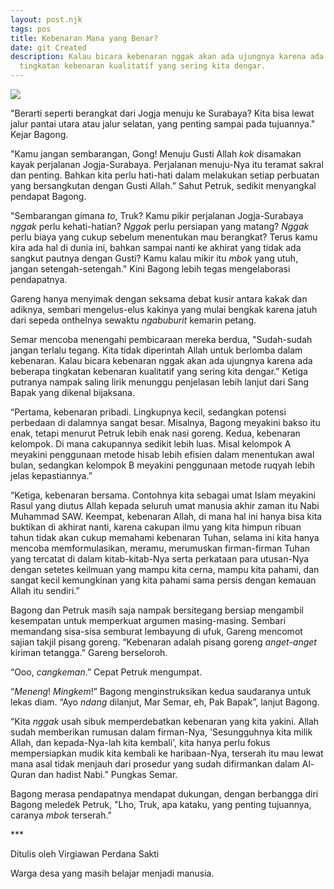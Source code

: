 ```yaml
---
layout: post.njk
tags: pos
title: Kebenaran Mana yang Benar?
date: git Created
description: Kalau bicara kebenaran nggak akan ada ujungnya karena ada beberapa
  tingkatan kebenaran kualitatif yang sering kita dengar.
---
```

![](/images/uploads/img_20230614_174717-1-.jpg)

<!--StartFragment-->

"Berarti seperti berangkat dari Jogja menuju ke Surabaya? Kita bisa lewat jalur pantai utara atau jalur selatan, yang penting sampai pada tujuannya." Kejar Bagong.

"Kamu jangan sembarangan, Gong! Menuju Gusti Allah *kok* disamakan kayak perjalanan Jogja-Surabaya. Perjalanan menuju-Nya itu teramat sakral dan penting. Bahkan kita perlu hati-hati dalam melakukan setiap perbuatan yang bersangkutan dengan Gusti Allah.” Sahut Petruk, sedikit menyangkal pendapat Bagong.

"Sembarangan gimana *to*, Truk? Kamu pikir perjalanan Jogja-Surabaya *nggak* perlu kehati-hatian? *Nggak* perlu persiapan yang matang? *Nggak* perlu biaya yang cukup sebelum menentukan mau berangkat? Terus kamu kira ada hal di dunia ini, bahkan sampai nanti ke akhirat yang tidak ada sangkut pautnya dengan Gusti? Kamu kalau mikir itu *mbok* yang utuh, jangan setengah-setengah." Kini Bagong lebih tegas mengelaborasi pendapatnya.

Gareng hanya menyimak dengan seksama debat kusir antara kakak dan adiknya, sembari mengelus-elus kakinya yang mulai bengkak karena jatuh dari sepeda onthelnya sewaktu *ngabuburit* kemarin petang. 

Semar mencoba menengahi pembicaraan mereka berdua, "Sudah-sudah jangan terlalu tegang. Kita tidak diperintah Allah untuk berlomba dalam kebenaran. Kalau bicara kebenaran nggak akan ada ujungnya karena ada beberapa tingkatan kebenaran kualitatif yang sering kita dengar.” Ketiga putranya nampak saling lirik menunggu penjelasan lebih lanjut dari Sang Bapak yang dikenal bijaksana.

“Pertama, kebenaran pribadi. Lingkupnya kecil, sedangkan potensi perbedaan di dalamnya sangat besar. Misalnya, Bagong meyakini bakso itu enak, tetapi menurut Petruk lebih enak nasi goreng. Kedua, kebenaran kelompok. Di mana cakupannya sedikit lebih luas. Misal kelompok A meyakini penggunaan metode hisab lebih efisien dalam menentukan awal bulan, sedangkan kelompok B meyakini penggunaan metode ruqyah lebih jelas kepastiannya.”

“Ketiga, kebenaran bersama. Contohnya kita sebagai umat Islam meyakini Rasul yang diutus Allah kepada seluruh umat manusia akhir zaman itu Nabi Muhammad SAW. Keempat, kebenaran Allah, di mana hal ini hanya bisa kita buktikan di akhirat nanti, karena cakupan ilmu yang kita himpun ribuan tahun tidak akan cukup memahami kebenaran Tuhan, selama ini kita hanya mencoba memformulasikan, meramu, merumuskan firman-firman Tuhan yang tercatat di dalam kitab-kitab-Nya serta perkataan para utusan-Nya dengan setetes keilmuan yang mampu kita cerna, mampu kita pahami, dan sangat kecil kemungkinan yang kita pahami sama persis dengan kemauan Allah itu sendiri.”

Bagong dan Petruk masih saja nampak bersitegang bersiap mengambil kesempatan untuk memperkuat argumen masing-masing. Sembari memandang sisa-sisa semburat lembayung di ufuk, Gareng mencomot sajian takjil pisang goreng. “Kebenaran adalah pisang goreng *anget-anget* kiriman tetangga.” Gareng berseloroh.

“Ooo, *cangkeman*.” Cepat Petruk mengumpat.

“*Meneng*! *Mingkem*!” Bagong menginstruksikan kedua saudaranya untuk lekas diam. “Ayo *ndang* dilanjut, Mar Semar, eh, Pak Bapak”, lanjut Bagong.

“Kita *nggak* usah sibuk memperdebatkan kebenaran yang kita yakini. Allah sudah memberikan rumusan dalam firman-Nya, 'Sesungguhnya kita milik Allah, dan kepada-Nya-lah kita kembali', kita hanya perlu fokus mempersiapkan mudik kita kembali ke haribaan-Nya, terserah itu mau lewat mana asal tidak menjauh dari prosedur yang sudah difirmankan dalam Al-Quran dan hadist Nabi.” Pungkas Semar.

Bagong merasa pendapatnya mendapat dukungan, dengan berbangga diri Bagong meledek Petruk, "Lho, Truk, apa kataku, yang penting tujuannya, caranya *mbok* terserah."

\*\**

D﻿itulis oleh Virgiawan Perdana Sakti

W﻿arga desa yang masih belajar menjadi manusia.

<!--EndFragment-->